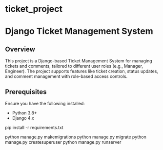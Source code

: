 # ticket_project
# Django Ticket Management System 
## Overview
This project is a Django-based Ticket Management System for managing tickets and comments, tailored to different user roles (e.g., Manager, Engineer). The project supports features like ticket creation, status updates, and comment management with role-based access controls. 

## Prerequisites
Ensure you have the following installed:
- Python 3.8+
- Django 4.x

pip install -r requirements.txt


python manage.py makemigrations
python manage.py migrate
python manage.py createsuperuser
python manage.py runserver
